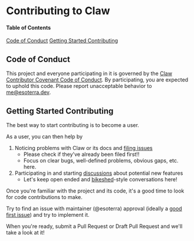 # Contributing to Claw

#### Table of Contents

[Code of Conduct](#code-of-conduct)
[Getting Started Contributing](#getting-started-contributing)

## Code of Conduct

This project and everyone participating in it is governed by the [Claw Contributor Covenant Code of Conduct][CoC]. By participating, you are expected to uphold this code. Please report unacceptable behavior to me@esoterra.dev.

## Getting Started Contributing

The best way to start contributing is to become a user.

As a user, you can then help by

1. Noticing problems with Claw or its docs and [filing issues][issues]
    * Please check if they've already been filed first!!
    * Focus on clear bugs, well-defined problems, obvious gaps, etc. here.
2. Participating in and starting [discussions] about potential new features
    * Let's keep open ended and [bikeshed]-style conversations here!

Once you're familiar with the project and its code, it's a good time to look for code contributions to make.

Try to find an issue with maintainer (@esoterra) approval (ideally a [good first issue]) and try to implement it.

When you're ready, submit a Pull Request or Draft Pull Request and we'll take a look at it!

[CoC]: ./CODE_OF_CONDUCT.md
[issues]: https://github.com/esoterra/claw-lang/issues
[discussions]: https://github.com/esoterra/claw-lang/discussions
[bikeshed]: https://bikeshed.org/
[good first issue]: https://github.com/esoterra/claw-lang/issues?q=is%3Aopen+is%3Aissue+label%3A%22good+first+issue%22